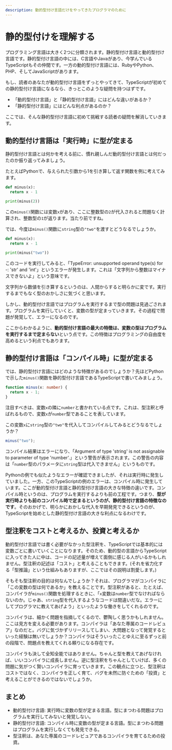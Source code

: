 ```yaml
---
description: 動的型付け言語だけをやってきたプログラマのために
---
```


# 静的型付けを理解する

プログラミング言語は大きく2つに分類されます。静的型付け言語と動的型付け言語です。静的型付け言語の中には、C言語やJavaがあり、今学んでいるTypeScriptもその仲間です。一方の動的型付け言語には、RubyやPython、PHP、そしてJavaScriptがあります。

もし、読者のあなたが動的型付け言語をずっとやってきて、TypeScriptが初めての静的型付け言語になるなら、きっとこのような疑問を持つはずです。

* 「動的型付け言語」と「静的型付け言語」にはどんな違いがあるか？
* 「静的型付け言語」にはどんな利点があるのか？

ここでは、そんな静的型付け言語に初めて挑戦する読者の疑問を解消していきます。

## 動的型付け言語は「実行時」に型が定まる

静的型付け言語とは何かを考える前に、慣れ親しんだ動的型付け言語とは何だったのか振り返ってみましょう。

たとえばPythonで、与えられた引数から1を引き算して返す関数を例に考えてみます。

```python
def minus(x):
  return x - 1

print(minus(2))
```

この`minus()`関数には変数`x`があり、ここに整数型の`2`が代入されると問題なく計算され、整数型の`1`が返ります。当たり前ですね。

では、今度は`minus()`関数に`string`型の`"two"`を渡すとどうなるでしょうか。

```python
def minus(x):
  return x - 1

print(minus("two"))
```

このコードを実行してみると、「TypeError: unsupported operand type\(s\) for -: 'str' and 'int'」というエラーが発生します。これは「文字列から整数はマイナスできないよ」という意味です。

文字列から数値を引き算するというのは、人間からすると明らかに変です。実行するまでもなく型のおかしさに気づくと思います。

しかし、動的型付け言語ではプログラムを実行するまで型の問題は見過ごされます。プログラムを実行していくと、変数の型が定まっていきます。その過程で問題が発覚して、エラーになるのです。

ここからわかるように、**動的型付け言語の最大の特徴は、変数の型はプログラムを実行するまで定まらない**という点です。この特徴はプログラミングの自由度を高めるという利点でもあります。

## 静的型付け言語は「コンパイル時」に型が定まる

では、静的型付け言語にはどのような特徴があるのでしょうか？先ほどPythonで示した`minus()`関数を静的型付け言語であるTypeScriptで書いてみましょう。

```typescript
function minus(x: number) {
  return x - 1;
}
```

注目すべきは、変数`x`の隣に`number`と書かれている点です。これは、型注釈と呼ばれるもので、変数`x`が`number`型であることを表しています。

この変数`x`に`string`型の`"two"`を代入してコンパイルしてみるとどうなるでしょうか？

```typescript
minus("two");
```

コンパイル結果はエラーになり、「Argument of type 'string' is not assignable to parameter of type 'number'.」という警告が表示されます。この警告の内容は「`number`型のパラメータに`string`型は代入できません」というものです。

Pythonの例でも似たようなエラーが確認できましたが、それは実行時に発生していました。一方、このTypeScriptの例のエラーは、コンパイル時に発生しています。ここが動的型付け言語と静的型付け言語の大きな特徴の違いです。コンパイル時というのは、プログラムを実行するよりも前の工程です。つまり、**型が実行時よりも前のコンパイル時で定まるというのが、静的型付け言語の特徴なのです**。そのおかげで、明らかにおかしな代入を早期発見できるというのが、TypeScriptを始めとした静的型付け言語の大きな利点になるわけです。

## 型注釈をコストと考えるか、投資と考えるか

動的型付け言語では書く必要がなかった型注釈を、TypeScriptでは基本的には変数ごとに書いていくことになります。そのため、動的型の言語からTypeScriptに入ってきた人に中は、コードの記述量が増えて面倒に感じる人がいるかもしれません。型注釈の記述は「コスト」と考えることもできます。\(それを省力化する「型推論」という仕組みもありますが、ここではその説明は割愛します。\)

そもそも型注釈の目的は何なんでしょうか？それは、プログラマがコンパイラに「この変数の型は何であるか」を教えることです。型注釈があると、たとえば、コンパイラが`minus()`関数を処理するときに、「`x`変数は`number`型でなければならないのか。じゃあ、`string`型を代入するようなコードは間違いだな。エラーにしてプログラマに教えてあげよう」といったような働きをしてくれるのです。

コンパイラは、細かく問題を指摘してくるので、鬱陶しく思うかもしれません。ここは見方を変える必要があります。コンパイラは「あなた専属のコードレビュア」なのだと。バグに気づかずリリースしてしまい、大問題となって発覚するといった経験は無いでしょうか？コンパイラはそういったことゆえに至るずっと前の段階で、問題点を教えてくれる頼りになる存在です。

コンパイラも決して全知全能ではありません。ちゃんと型を教えてあげなければ、いいコンパイラに成長しません。逆に型注釈をちゃんとしていけば、多くの問題に気がつく賢いコンパイラに育っていきます。この観点に立つと、型注釈はコストではなく、コンパイラを正しく育て、バグを未然に防ぐための「投資」と考えることができるのではないでしょうか。

## まとめ

* 動的型付け言語: 実行時に変数の型が定まる言語。型にまつわる問題はプログラムを実行してみないと発覚しない。
* 静的型付け言語: コンパイル時に変数の型が定まる言語。型にまつわる問題はプログラムを実行しなくても発見できる。
* 型注釈は、あなた専属のコードレビュアであるコンパイラを育てるための投資。

